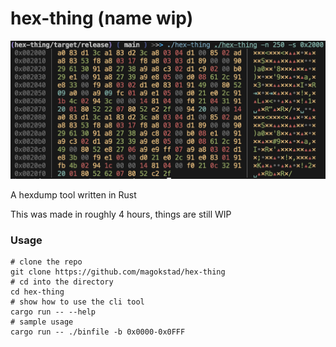 # hex-thing (name wip)

![Showcase](res/example.png)

A hexdump tool written in Rust

This was made in roughly 4 hours, things are still WIP

### Usage

```shell
# clone the repo
git clone https://github.com/magokstad/hex-thing
# cd into the directory
cd hex-thing
# show how to use the cli tool
cargo run -- --help
# sample usage
cargo run -- ./binfile -b 0x0000-0x0FFF
```
